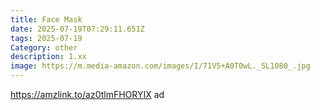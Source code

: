 ```yaml
---
title: Face Mask
date: 2025-07-19T07:29:11.651Z
tags: 2025-07-19
Category: other
description: 1.xx
image: https://m.media-amazon.com/images/I/71V5+A0T0wL._SL1080_.jpg
---
```

https://amzlink.to/az0tlmFHORYIX ad